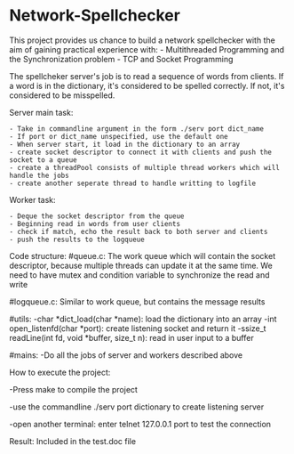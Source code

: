 # Network-Spellchecker

This project provides us chance to build a network spellchecker with the aim of gaining practical experience with:
    - Multithreaded Programming and the Synchronization problem
    - TCP and Socket Programming

The spellcheker server's job is to read a sequence of words from clients. If a word is in the dictionary, it's considered
to be spelled correctly. If not, it's considered to be misspelled.

Server main task:

    - Take in commandline argument in the form ./serv port dict_name
    - If port or dict_name unspecified, use the default one
    - When server start, it load in the dictionary to an array
    - create socket descriptor to connect it with clients and push the socket to a queue
    - create a threadPool consists of multiple thread workers which will handle the jobs
    - create another seperate thread to handle writting to logfile

Worker task:

    - Deque the socket descriptor from the queue
    - Beginning read in words from user clients
    - check if match, echo the result back to both server and clients
    - push the results to the logqueue

Code structure:
#queue.c:
The work queue which will contain the socket descriptor, because multiple threads can update it at the same time. We need to 
have mutex and condition variable to synchronize the read and write

#logqueue.c:
Similar to work queue, but contains the message results

#utils:
-char *dict_load(char *name): load the dictionary into an array
-int open_listenfd(char *port): create listening socket and return it
-ssize_t readLine(int fd, void *buffer, size_t n): read in user input to a buffer

#mains:
-Do all the jobs of server and workers described above

How to execute the project:

-Press make to compile the project

-use the commandline ./serv port dictionary to create listening server

-open another terminal: enter telnet 127.0.0.1 port to test the connection

Result:
Included in the test.doc file
